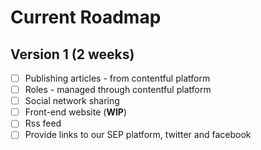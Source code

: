 # Current Roadmap

## Version 1 (2 weeks)
- [ ] Publishing articles - from contentful platform
- [ ] Roles - managed through contentful platform
- [ ] Social network sharing
- [ ] Front-end website (**WIP**)
- [ ] Rss feed
- [ ] Provide links to our SEP platform, twitter and facebook
